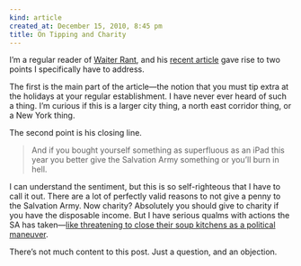 ```yaml
---
kind: article
created_at: December 15, 2010, 8:45 pm
title: On Tipping and Charity
---
```


<div><p>I&#8217;m a regular reader of  <a href="http://waiterrant.net/">Waiter Rant</a>, and his <a href="http://waiterrant.net/?p=2284">recent article</a> gave rise to two points I specifically have to address.</p>
<p>The first is the main part of the article&#8212;the notion that you must tip extra at the holidays at your regular establishment. I have never ever heard of such a thing. I&#8217;m curious if this is a larger city thing, a north east corridor thing, or a New York thing.</p>
<p>The second point is his closing line.</p>
<blockquote>
<p>And if you bought yourself something as superfluous as an iPad this year you better give the Salvation Army something or you’ll burn in hell.</p>
</blockquote>
<p>I can understand the sentiment, but this is so self-righteous that I have to call it out. There are a lot of perfectly valid reasons to not give a penny to the Salvation Army. Now charity? Absolutely you should give to charity if you have the disposable income. But I have serious qualms with actions the SA has taken&#8212;<a href="http://chicago.gopride.com/news/article.cfm/ArticleID/1824489">like threatening to close their soup kitchens as a political maneuver</a>.</p>
<p>There&#8217;s not much content to this post. Just a question, and an objection.</p></div>